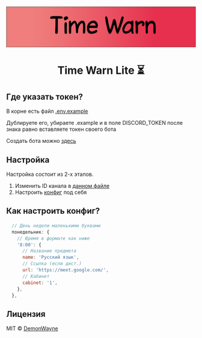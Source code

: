 <p align="center">
  <img alt="poster" src="https://github.com/DemonWayne/time-warn/blob/lite/assets/poster.png" >
</p>
<h1 align="center">Time Warn Lite ⏳</h1>

## Где указать токен?
В корне есть файл [.env.example](https://github.com/DemonWayne/time-warn/blob/lite/.env.example)

Дублируете его, убираете .example и в поле DISCORD_TOKEN после знака равно вставляете токен своего бота

Создать бота можно [здесь](https://discord.com/developers/applications)

## Настройка
Настройка состоит из 2-х этапов.
1. Изменить ID канала в [данном файле](https://github.com/DemonWayne/time-warn/blob/lite/src/utils/index.js)
2. Настроить [конфиг](https://github.com/DemonWayne/time-warn/blob/lite/src/utils/config.js) под себя

## Как настроить конфиг?
```js
  // День недели маленькими буквами
  понедельник: {
    // Время в формате как ниже
    '8:00': {
      // Название предмета
      name: 'Русский язык',
      // Ссылка (если дист.)
      url: 'https://meet.google.com/',
      // Кабинет
      cabinet: '1',
    },
  },
```

## Лицензия

MIT © [DemonWayne](https://github.com/DemonWayne)
